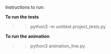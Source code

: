 Instructions to run:

**To run the tests**
>>python3 -m unittest project_tests.py

**To run the animation**
>>python3 animation_line.py

